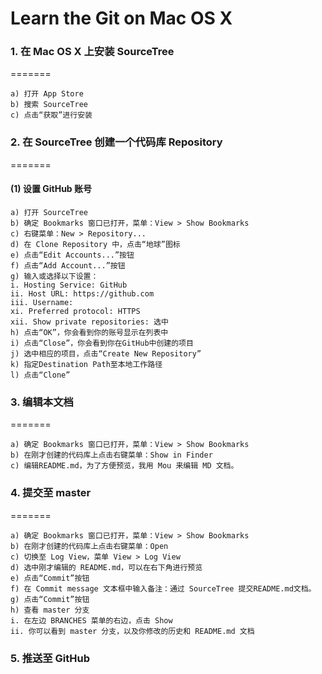 Learn the Git on Mac OS X
=======
### 1. 在 Mac OS X 上安装 SourceTree
=======
~~~~~~
a) 打开 App Store
b) 搜索 SourceTree
c) 点击“获取”进行安装
~~~~~~

### 2. 在 SourceTree 创建一个代码库 Repository
=======
#### (1) 设置 GitHub 账号
~~~~~~
a) 打开 SourceTree
b) 确定 Bookmarks 窗口已打开，菜单：View > Show Bookmarks
c) 右键菜单：New > Repository...
d) 在 Clone Repository 中，点击“地球”图标
e) 点击“Edit Accounts...”按钮
f) 点击“Add Account...”按钮
g) 输入或选择以下设置：
i. Hosting Service: GitHub
ii. Host URL: https://github.com
iii. Username:
xi. Preferred protocol: HTTPS
xii. Show private repositories: 选中
h) 点击“OK”，你会看到你的账号显示在列表中
i) 点击“Close”，你会看到你在GitHub中创建的项目
j) 选中相应的项目，点击“Create New Repository”
k) 指定Destination Path至本地工作路径
l) 点击“Clone”
~~~~~~
### 3. 编辑本文档
=======
~~~~~~
a) 确定 Bookmarks 窗口已打开，菜单：View > Show Bookmarks
b) 在刚才创建的代码库上点击右键菜单：Show in Finder
c) 编辑README.md，为了方便预览，我用 Mou 来编辑 MD 文档。
~~~~~~
### 4. 提交至 master 
=======
~~~~~~
a) 确定 Bookmarks 窗口已打开，菜单：View > Show Bookmarks
b) 在刚才创建的代码库上点击右键菜单：Open
c) 切换至 Log View，菜单 View > Log View
d) 选中刚才编辑的 README.md，可以在右下角进行预览
e) 点击“Commit”按钮
f) 在 Commit message 文本框中输入备注：通过 SourceTree 提交README.md文档。
g) 点击“Commit”按钮
h) 查看 master 分支
i. 在左边 BRANCHES 菜单的右边，点击 Show
ii. 你可以看到 master 分支，以及你修改的历史和 README.md 文档
~~~~~~
### 5. 推送至 GitHub